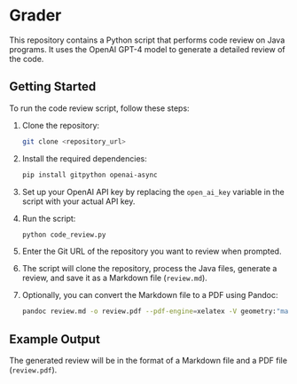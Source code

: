 
# Grader

This repository contains a Python script that performs code review on Java programs. It uses the OpenAI GPT-4 model to generate a detailed review of the code.

## Getting Started

To run the code review script, follow these steps:

1. Clone the repository:
    ```bash
    git clone <repository_url>
    ```

2. Install the required dependencies:
    ```bash
    pip install gitpython openai-async
    ```

3. Set up your OpenAI API key by replacing the `open_ai_key` variable in the script with your actual API key.

4. Run the script:
    ```bash
    python code_review.py
    ```

5. Enter the Git URL of the repository you want to review when prompted.

6. The script will clone the repository, process the Java files, generate a review, and save it as a Markdown file (`review.md`).

7. Optionally, you can convert the Markdown file to a PDF using Pandoc:
    ```bash
    pandoc review.md -o review.pdf --pdf-engine=xelatex -V geometry:"margin=0.5in"
    ```

## Example Output

The generated review will be in the format of a Markdown file and a PDF file (`review.pdf`).



